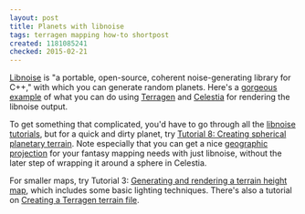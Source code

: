 ```yaml
---
layout: post
title: Planets with libnoise
tags: terragen mapping how-to shortpost
created: 1181085241
checked: 2015-02-21
---
```

[Libnoise](http://libnoise.sourceforge.net/) is "a portable, open-source, coherent noise-generating library for C++," with which you can generate random planets.  Here's a [gorgeous example](http://libnoise.sourceforge.net/examples/complexplanet/index.html) of what you can do using [Terragen](http://www.planetside.co.uk/terragen/) and [Celestia](http://www.shatters.net/celestia/) for rendering the libnoise output.<!--break-->

To get something that complicated, you'd have to go through all the [libnoise tutorials](http://libnoise.sourceforge.net/tutorials/index.html), but for a quick and dirty planet, try  [Tutorial 8: Creating spherical planetary terrain](http://libnoise.sourceforge.net/tutorials/tutorial8.html).  Note especially that you can get a nice [geographic projection](http://en.wikipedia.org/wiki/Plate_carrée_projection) for your fantasy mapping needs with just libnoise, without the later step of wrapping it around a sphere in Celestia.

For smaller maps, try Tutorial 3:  [Generating and rendering a terrain height map](http://libnoise.sourceforge.net/tutorials/tutorial3.html), which includes some basic lighting techniques.  There's also a tutorial on [Creating a Terragen terrain file](http://libnoise.sourceforge.net/tutorials/tutorial7.html).
